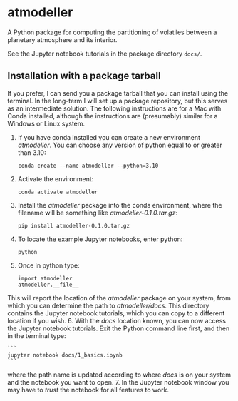 # atmodeller
A Python package for computing the partitioning of volatiles between a planetary atmosphere and its interior.

See the Jupyter notebook tutorials in the package directory `docs/`.

## Installation with a package tarball

If you prefer, I can send you a package tarball that you can install using the terminal. In the long-term I will set up a package repository, but this serves as an intermediate solution. The following instructions are for a Mac with Conda installed, although the instructions are (presumably) similar for a Windows or Linux system.

1. If you have conda installed you can create a new environment *atmodeller*. You can choose any version of python equal to or greater than 3.10: 
	
	`conda create --name atmodeller --python=3.10`
2. Activate the environment:

	`conda activate atmodeller`
3. Install the *atmodeller* package into the conda environment, where the filename will be something like *atmodeller-0.1.0.tar.gz*:

	`pip install atmodeller-0.1.0.tar.gz`
4. To locate the example Jupyter notebooks, enter python:

	`python`

5. Once in python type: 

	```
	import atmodeller
	atmodeller.__file__
	```
This will report the location of the *atmodeller* package on your system, from which you can determine the path to *atmodeller/docs*. This directory contains the Jupyter notebook tutorials, which you can copy to a different location if you wish.
6. With the *docs* location known, you can now access the Jupyter notebook tutorials. Exit the Python command line first, and then in the terminal type:

	```
	jupyter notebook docs/1_basics.ipynb
	```
where the path name is updated according to where *docs* is on your system and the notebook you want to open.
7. In the Jupyter notebook window you may have to *trust* the notebook for all features to work.
